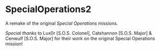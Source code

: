 # SpecialOperations2
A remake of the original *Special Operations* missions.

*Special thanks* to Lux0r [S.O.S. Colonel], Catshannon [S.O.S. Major] & Cenwulf [S.O.S. Major] for their work on the original Special Operations mission!
